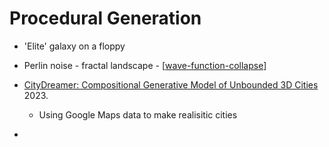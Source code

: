 Procedural Generation
=====================

* 'Elite' galaxy on a floppy
* Perlin noise - fractal landscape - [[wave-function-collapse]]

* [CityDreamer: Compositional Generative Model of Unbounded 3D Cities](https://arxiv.org/abs/2309.00610) 2023.
    * Using Google Maps data to make realisitic cities

* [](https://zeminary.com/arrays/app.html)

[//begin]: # "Autogenerated link references for markdown compatibility"
[wave-function-collapse]: wave-function-collapse.md "Wave Function Collapse"
[//end]: # "Autogenerated link references"